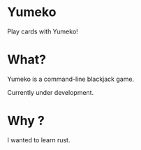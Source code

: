 # Yumeko

Play cards with Yumeko!

# What?

Yumeko is a command-line blackjack game.

Currently under development.

# Why ?

I wanted to learn rust.
